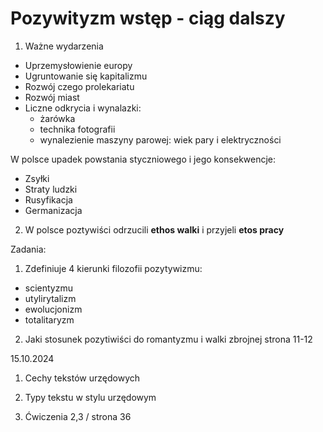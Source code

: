 # Pozywityzm wstęp - ciąg dalszy

1. Ważne wydarzenia
- Uprzemysłowienie europy
- Ugruntowanie się kapitalizmu
- Rozwój czego prolekariatu
- Rozwój miast
- Liczne odkrycia i wynalazki:
    - żarówka
    - technika fotografii
    - wynalezienie maszyny parowej: wiek pary i elektryczności

W polsce upadek powstania styczniowego i jego konsekwencje:
- Zsyłki
- Straty ludzki
- Rusyfikacja
- Germanizacja

2. W polsce poztywiści odrzucili **ethos walki** i przyjeli **etos pracy**

Zadania:

1. Zdefiniuje 4 kierunki filozofii pozytywizmu:
- scientyzmu
- utylirytalizm
- ewolucjonizm
- totalitaryzm

2. Jaki stosunek pozytiwiści do romantyzmu i walki zbrojnej strona 11-12

15.10.2024

1. Cechy tekstów urzędowych

2. Typy tekstu w stylu urzędowym

3. Ćwiczenia 2,3 / strona 36
